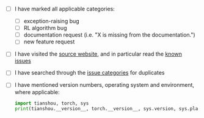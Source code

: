 - [ ] I have marked all applicable categories:
    + [ ] exception-raising bug
    + [ ] RL algorithm bug
    + [ ] documentation request (i.e. "X is missing from the documentation.")
    + [ ] new feature request
- [ ] I have visited the [source website], and in particular read the [known issues]
- [ ] I have searched through the [issue categories] for duplicates
- [ ] I have mentioned version numbers, operating system and environment, where applicable:
  ```python
  import tianshou, torch, sys
  print(tianshou.__version__, torch.__version__, sys.version, sys.platform)
  ```

  [source website]: https://github.com/thu-ml/tianshou/
  [known issues]: https://github.com/thu-ml/tianshou/#faq-and-known-issues
  [issue categories]: https://github.com/thu-ml/tianshou/projects/2
